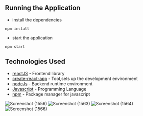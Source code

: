 
## Running the Application

* install the dependencies
```
npm install
```
* start the application
```
npm start
```
## Technologies Used

* [reactJS](https://reactjs.org/) - Frontend library
* [create-react-app](https://reactjs.org/docs/create-a-new-react-app.html) - Tool,sets up the development environment
* [nodeJs](https://nodejs.org/en/) - Backend runtime environment
* [Javascript](https://developer.mozilla.org/en-US/docs/Web/JavaScript) - Programming Language
* [npm](https://www.npmjs.com/) - Package manager for javascript

![Screenshot (1556)](https://user-images.githubusercontent.com/40563397/96845629-837e9080-146e-11eb-8c3d-0bbdad90a226.png)
![Screenshot (1563)](https://user-images.githubusercontent.com/40563397/96845669-8f6a5280-146e-11eb-9299-9e286aa22df1.png)
![Screenshot (1564)](https://user-images.githubusercontent.com/40563397/96845677-91ccac80-146e-11eb-99b1-c742df6b39bf.png)
![Screenshot (1566)](https://user-images.githubusercontent.com/40563397/96845684-942f0680-146e-11eb-98a4-74bc8e70032f.png)

